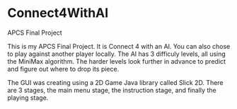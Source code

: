 # Connect4WithAI
APCS Final Project

This is my APCS Final Project. It is Connect 4 with an AI. You can also chose to play against another player locally. The AI has 3 difficuly levels, all using the MiniMax algorithm. The harder levels look further in advance to predict and figure out where to drop its piece. 

The GUI was creating using a 2D Game Java library called Slick 2D. There are 3 stages, the main menu stage, the instruction stage, and finally the playing stage.
